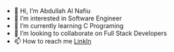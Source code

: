 - 👋 Hi, I’m Abdullah Al Nafiu
- 👀 I’m interested in Software Engineer
- 🌱 I’m currently learning C Programing
- 💞️ I’m looking to collaborate on Full Stack Developers
- 📫 How to reach me [LinkIn](https://www.linkedin.com/in/nafiu1160/)

<!---
nafiu1160/nafiu1160 is a ✨ special ✨ repository because its `README.md` (this file) appears on your GitHub profile.
You can click the Preview link to take a look at your changes.
--->
